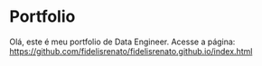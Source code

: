 # Portfolio

Olá, este é meu portfolio de Data Engineer.
Acesse a página: https://github.com/fidelisrenato/fidelisrenato.github.io/index.html




